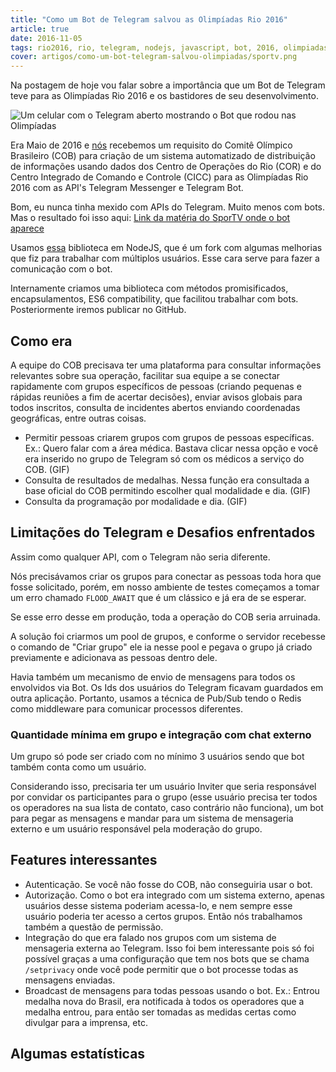 ```yaml
---
title: "Como um Bot de Telegram salvou as Olimpíadas Rio 2016"
article: true
date: 2016-11-05
tags: rio2016, rio, telegram, nodejs, javascript, bot, 2016, olimpiadas, olympics, sportv
cover: artigos/como-um-bot-telegram-salvou-olimpiadas/sportv.png
---
```


Na postagem de hoje vou falar sobre a importância que um Bot de Telegram teve para as Olimpíadas Rio 2016 e os bastidores de seu desenvolvimento.

<!--more -->

![Um celular com o Telegram aberto mostrando o Bot que rodou nas Olimpíadas](/artigos/como-um-bot-telegram-salvou-olimpiadas/sportv.png)

Era Maio de 2016 e [nós](lab21k.com.br) recebemos um requisito do Comitê Olímpico Brasileiro (COB) para criação de um sistema automatizado
de distribuição de informações usando dados dos Centro de Operações do Rio (COR) e do Centro Integrado de Comando e Controle
(CICC) para as Olimpíadas Rio 2016 com as API's Telegram Messenger e Telegram Bot.

Bom, eu nunca tinha mexido com APIs do Telegram. Muito menos com bots. Mas o resultado foi isso aqui: [Link da matéria do SporTV onde o bot aparece](http://sportv.globo.com/videos/sportv-news/t/ultimos/v/tecnologia-auxilia-nos-treinos-do-time-brasil/5111617/)

Usamos [essa](https://github.com/Lab21k/node-telegram-bot-api) biblioteca em NodeJS, que é um fork com algumas melhorias que fiz
para trabalhar com múltiplos usuários. Esse cara serve para fazer a comunicação com o bot.

Internamente criamos uma biblioteca com métodos promisificados, encapsulamentos, ES6 compatibility, que facilitou trabalhar com bots.
Posteriormente iremos publicar no GitHub.

## Como era

A equipe do COB precisava ter uma plataforma para consultar informações relevantes sobre sua operação, facilitar sua equipe a se
conectar rapidamente com grupos específicos de pessoas (criando pequenas e rápidas reuniões a fim de acertar decisões), enviar
avisos globais para todos inscritos, consulta de incidentes abertos enviando coordenadas geográficas, entre outras coisas.

* Permitir pessoas criarem grupos com grupos de pessoas específicas. Ex.: Quero falar com a área médica. Bastava clicar nessa opção e
você era inserido no grupo de Telegram só com os médicos a serviço do COB.
(GIF)
* Consulta de resultados de medalhas. Nessa função era consultada a base oficial do COB permitindo escolher qual modalidade e dia.
(GIF)
* Consulta da programação por modalidade e dia.
(GIF)

## Limitações do Telegram e Desafios enfrentados

Assim como qualquer API, com o Telegram não seria diferente.

Nós precisávamos criar os grupos para conectar as pessoas toda hora que fosse solicitado, porém, em nosso ambiente de testes
começamos a tomar um erro chamado `FLOOD_AWAIT` que é um clássico e já era de se esperar.

Se esse erro desse em produção, toda a operação do COB seria arruinada.

A solução foi criarmos um pool de grupos, e conforme o servidor recebesse o comando de "Criar grupo" ele ia nesse pool e pegava o grupo
já criado previamente e adicionava as pessoas dentro dele.

Havia também um mecanismo de envio de mensagens para todos os envolvidos via Bot. Os Ids dos usuários do Telegram ficavam guardados em outra aplicação. Portanto, usamos a técnica de Pub/Sub tendo o Redis como middleware para comunicar processos diferentes.

### Quantidade mínima em grupo e integração com chat externo

Um grupo só pode ser criado com no mínimo 3 usuários sendo que bot também conta como um usuário.

Considerando isso, precisaria ter um usuário Inviter que seria responsável por convidar os participantes para o
grupo (esse usuário precisa ter todos os operadores na sua lista de contato, caso contrário não funciona), um bot para pegar
as mensagens e mandar para um sistema de mensageria externo e um usuário responsável pela moderação do grupo.

## Features interessantes

* Autenticação. Se você não fosse do COB, não conseguiria usar o bot.
* Autorização. Como o bot era integrado com um sistema externo, apenas usuários desse sistema poderiam acessa-lo, e nem sempre esse
usuário poderia ter acesso a certos grupos. Então nós trabalhamos também a questão de permissão.
* Integração do que era falado nos grupos com um sistema de mensageria externa ao Telegram. Isso foi bem interessante
pois só foi possível graças a uma configuração que tem nos bots que se chama `/setprivacy` onde você pode permitir que o bot
processe todas as mensagens enviadas.
* Broadcast de mensagens para todas pessoas usando o bot. Ex.: Entrou medalha nova do Brasil, era notificada à todos os operadores que
a medalha entrou, para então ser tomadas as medidas certas como divulgar para a imprensa, etc.

## Algumas estatísticas
